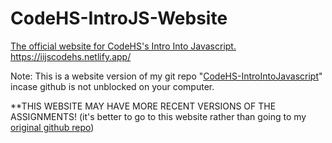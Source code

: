# CodeHS-IntroJS-Website
[The official website for CodeHS's Intro Into Javascript.](https://iijscodehs.netlify.app/)
https://iijscodehs.netlify.app/


Note: This is a website version of my git repo "[CodeHS-IntroIntoJavascript](https://github.com/aditeyapatakoti/CodeHS-IntroIntoJavascript)" incase github is not unblocked on your computer.


**THIS WEBSITE MAY HAVE MORE RECENT VERSIONS OF THE ASSIGNMENTS! (it's better to go to this website rather than going to my [original github repo](https://github.com/aditeyapatakoti/CodeHS-IntroIntoJavascript))